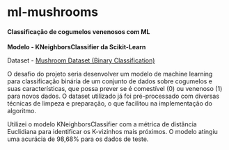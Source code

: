 # ml-mushrooms
#### **Classificação de cogumelos venenosos com ML**

**Modelo - KNeighborsClassifier da Scikit-Learn**

Dataset - [Mushroom Dataset (Binary Classification)](https://www.kaggle.com/datasets/prishasawhney/mushroom-dataset/data)

O desafio do projeto seria desenvolver um modelo de machine learning para classificação binária de um conjunto de dados sobre cogumelos e suas características, que possa prever se é comestível (0) ou venenoso (1) para novos dados. O dataset utilizado já foi pré-processado com diversas técnicas de limpeza e preparação, o que facilitou na implementação do algoritmo.

Utilizei o modelo KNeighborsClassifier com a métrica de distância Euclidiana para identificar os K-vizinhos mais próximos. O modelo atingiu uma acurácia de 98,68% para os dados de teste.